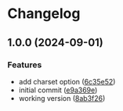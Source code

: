 # Changelog

## 1.0.0 (2024-09-01)


### Features

* add charset option ([6c35e52](https://github.com/chenasraf/treelike/commit/6c35e529638f00f0af9e309557e723b6c7bcf207))
* initial commit ([e9a369e](https://github.com/chenasraf/treelike/commit/e9a369ec3151a480671119d676bdea1520eb20c9))
* working version ([8ab3f26](https://github.com/chenasraf/treelike/commit/8ab3f264cfb601f928d8ccb33676260eaf1fd037))
